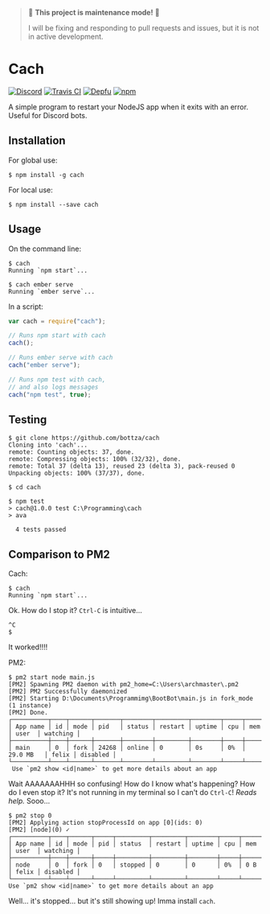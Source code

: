> 🚧 **This project is maintenance mode!** 🚧
> 
> I will be fixing and responding to pull requests and issues, but it is not in active development.

# Cach
[![Discord](https://img.shields.io/discord/490867255144611850.svg?style=flat-square)](https://discord.io/bottza)
[![Travis CI](https://img.shields.io/travis/com/bottza/cach/master.svg?style=flat-square)](https://travis-ci.com/bottza/cach)
[![Depfu](https://img.shields.io/depfu/arch-lord/cach.svg?style=flat-square)](https://depfu.com/repos/arch-lord/cach) 
[![npm](https://img.shields.io/npm/v/cach.svg?style=flat-square)](https://www.npmjs.com/package/cach)

A simple program to restart your NodeJS app when it exits with an error. Useful for Discord bots.

## Installation

For global use:  
```
$ npm install -g cach
```

For local use:
```
$ npm install --save cach
```

## Usage

On the command line:
```
$ cach
Running `npm start`...

$ cach ember serve
Running `ember serve`...
```

In a script:
```javascript
var cach = require("cach");

// Runs npm start with cach
cach();

// Runs ember serve with cach
cach("ember serve");

// Runs npm test with cach,
// and also logs messages
cach("npm test", true);
```

## Testing

```
$ git clone https://github.com/bottza/cach
Cloning into 'cach'...
remote: Counting objects: 37, done.
remote: Compressing objects: 100% (32/32), done.
remote: Total 37 (delta 13), reused 23 (delta 3), pack-reused 0
Unpacking objects: 100% (37/37), done.

$ cd cach

$ npm test
> cach@1.0.0 test C:\Programming\cach
> ava

  4 tests passed
```

## Comparison to PM2

Cach:
```
$ cach
Running `npm start`...
```
Ok. How do I stop it? `Ctrl-C` is intuitive...
```
^C
$ 
```
It worked!!!!

PM2:
```
$ pm2 start node main.js
[PM2] Spawning PM2 daemon with pm2_home=C:\Users\archmaster\.pm2
[PM2] PM2 Successfully daemonized
[PM2] Starting D:\Documents\Programmimg\BootBot\main.js in fork_mode (1 instance)
[PM2] Done.
┌──────────┬────┬──────┬───────┬────────┬─────────┬────────┬─────┬───────────┬───────┬──────────┐
│ App name │ id │ mode │ pid   │ status │ restart │ uptime │ cpu │ mem       │ user  │ watching │
├──────────┼────┼──────┼───────┼────────┼─────────┼────────┼─────┼───────────┼───────┼──────────┤
│ main     │ 0  │ fork │ 24268 │ online │ 0       │ 0s     │ 0%  │ 29.0 MB   │ felix │ disabled │
└──────────┴────┴──────┴───────┴────────┴─────────┴────────┴─────┴───────────┴───────┴──────────┘
 Use `pm2 show <id|name>` to get more details about an app
 ```
 Wait AAAAAAAHHH so confusing! How do I know what's happening? How do I even stop it? It's not running in my terminal so I can't do `Ctrl-C`! *Reads help.* Sooo...
 ```
 $ pm2 stop 0
[PM2] Applying action stopProcessId on app [0](ids: 0)
[PM2] [node](0) ✓
┌──────────┬────┬──────┬─────┬─────────┬─────────┬────────┬─────┬────────┬───────┬──────────┐
│ App name │ id │ mode │ pid │ status  │ restart │ uptime │ cpu │ mem    │ user  │ watching │
├──────────┼────┼──────┼─────┼─────────┼─────────┼────────┼─────┼────────┼───────┼──────────┤
│ node     │ 0  │ fork │ 0   │ stopped │ 0       │ 0      │ 0%  │ 0 B    │ felix │ disabled │
└──────────┴────┴──────┴─────┴─────────┴─────────┴────────┴─────┴────────┴───────┴──────────┘
 Use `pm2 show <id|name>` to get more details about an app
 ```
 Well... it's stopped... but it's still showing up! Imma install `cach`.
